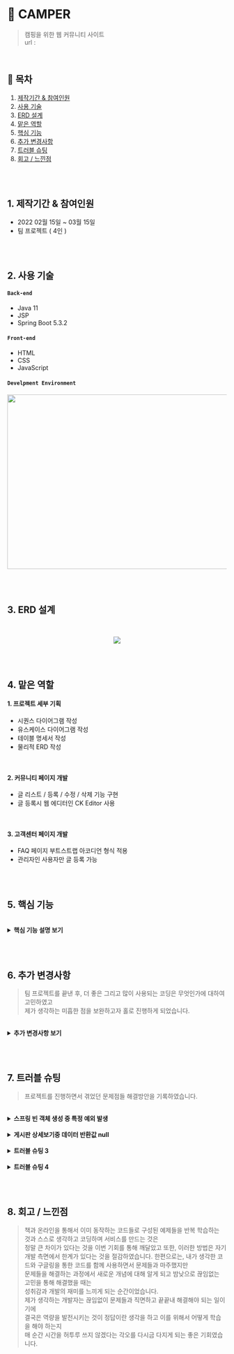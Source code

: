 # :pushpin: CAMPER
> 캠핑을 위한 웹 커뮤니티 사이트  
> url : 

</br>

## :bookmark: 목차
1. [제작기간 & 참여인원](#1-제작기간--참여인원)
2. [사용 기술](#2-사용-기술)
3. [ERD 설계](#3-ERD-설계)
4. [맡은 역할](#4-맡은-역할)
5. [핵심 기능](#5-핵심-기능)
6. [추가 변경사항](#6-추가-변경사항)
7. [트러블 슈팅](#7-트러블-슈팅)
8. [회고 / 느낀점](#8-회고--느낀점)

</br></br>

## 1. 제작기간 & 참여인원
- 2022 02월 15일 ~ 03월 15일
- 팀 프로젝트 ( 4인 )

</br></br>

## 2. 사용 기술
#### `Back-end`
  - Java 11
  - JSP
  - Spring Boot 5.3.2

#### `Front-end`
  - HTML
  - CSS
  - JavaScript

#### `Develpment Environment`
<p align="center">
<img src="https://user-images.githubusercontent.com/107043926/173319952-bf310141-537e-4820-88dc-05bb27d17615.png"
     width="1000" height="400">
</p>

</br></br>

## 3. ERD 설계
<br/>
<p align="center">
<img src="https://user-images.githubusercontent.com/107043926/173349847-2f931a2d-9fdb-49c1-907f-73e442e0a997.png">
</p>

</br></br>

## 4. 맡은 역할
#### 1. 프로젝트 세부 기획
  - 시퀀스 다이어그램 작성
  - 유스케이스 다이어그램 작성
  - 테이블 명세서 작성
  - 물리적 ERD 작성

</br>

#### 2. 커뮤니티 페이지 개발
  - 글 리스트 / 등록 / 수정 / 삭제 기능 구현
  - 글 등록시 웹 에디터인 CK Editor 사용

</br>

#### 3. 고객센터 페이지 개발
  - FAQ 페이지 부트스트랩 아코디언 형식 적용
  - 관리자인 사용자만 글 등록 가능

</br></br>

## 5. 핵심 기능
> 

</br>

<details>
<summary><b>핵심 기능 설명 보기</b></summary>
<div markdown="1">
  
<div>
</details>
  
</br></br>


## 6. 추가 변경사항

> 팀 프로젝트를 끝낸 후, 더 좋은 그리고 많이 사용되는 코딩은 무엇인가에 대하여 고민하였고  
> 제가 생각하는 미흡한 점을 보완하고자 홀로 진행하게 되었습니다.

</br>

   <details>
<summary><b>추가 변경사항 보기</b></summary>
<div markdown="1">

### 6-1 커뮤니티 게시판 MyBatis 프레임워크로 변경
  SQL 문이 프로그래밍 소스 코드로부터 완전히 분리되어 아래 3가지 기능이 향상되고  
  실무에 많이 사용되므로 변경이 필수라고 생각했고 추가 진행사항으로 결정하고 실행에 옮겼습니다.
  - 코드의 간결성
  - 유지보수성 향상
  - 이식성 향상
  
  </br>
  
  기존 프로젝트의 디렉터리구조를 Mybatis를 적용해 아래와 같은 디렉터리 구조로 만들었습니다.
  
  </br>
  
  <p align="center">
  <img src="https://user-images.githubusercontent.com/107043926/173869875-78432eca-94d9-4c96-88d4-de3a37f387d8.png">
  </p>
  
  </br>
  
  <p align="center">
  <img src="https://user-images.githubusercontent.com/107043926/174450273-41865fa8-c2b0-43b8-9326-0adb9bc4e9e4.png">
  </p>
    
  </br>
  
  Mybatis 프레임워크를 적용하기 위해서 4개의 파일을 작성하고 Controller를 수정했습니다.
  <details>
  <summary><b>CommMapper.xml 코드 확인</b></summary>
    
  - Mybatis 사용목적 중 하나인 SQL문을 분리하기 위해 작성한다.
  <div markdown="1">

  ```html
  <?xml version="1.0" encoding="UTF-8"?>
  <!DOCTYPE mapper 
  PUBLIC "-//mybatis.org//DTD Mapper 3.0//EN" "http://mybatis.org/dtd/mybatis-3-mapper.dtd">
  <mapper namespace="com.camper.community.mapper.CommMapper">

    <!-- 게시판 Mapper.xml -->

    <!-- 커뮤니티 메인페이지 캠핑로그 / 캠핑꿀팁 / 캠핑가자 List -->
    <select id="boardMain" parameterType="com.camper.community.model.BoardTO" resultType="com.camper.community.model.BoardTO">
      SELECT pseq
            , title
                , nick
                , type
                , date_format( wdate, '%y-%m-%d' ) wdate
        FROM p_table
        WHERE type="#{type}"
        ORDER BY pseq desc limit 0,5
    </select>


    <!-- 커뮤니티 캠핑로그 List -->
    <select id="camplogList" parameterType="com.camper.community.model.BoardTO" resultType="com.camper.community.model.BoardTO">
      SELECT pseq
            , title
                , nick
                , type
                , date_format( wdate, '%y-%m-%d' ) wdate
        FROM p_table
        WHERE type="l"
        ORDER BY pseq desc
    </select>


    <!-- 커뮤니티 캠핑꿀팁 List -->
    <select id="camplogList" parameterType="com.camper.community.model.BoardTO" resultType="com.camper.community.model.BoardTO">
      SELECT pseq
            , title
                , nick
                , type
                , date_format( wdate, '%y-%m-%d' ) wdate
        FROM p_table
        WHERE type="t"
        ORDER BY pseq desc
    </select>


    <!-- 커뮤니티 캠핑가자 List -->
    <select id="camplogList" parameterType="com.camper.community.model.BoardTO" resultType="com.camper.community.model.BoardTO">
      SELECT pseq
            , title
                , nick
                , type
                , date_format( wdate, '%y-%m-%d' ) wdate
        FROM p_table
        WHERE type="g"
        ORDER BY pseq desc
    </select>


    <!-- 커뮤니티 게시물 보기 -->
    <select id="viewBoard" parameterType="com.camper.community.model.BoardTO" >
      SELECT title
            , nick
                , date_format( wdate, '%y-%m-%d' ) wdate
                , content
                , type 
        FROM p_table 
        WHERE pseq = #{pseq}
    </select>


    <!-- 커뮤니티 게시물 등록 -->
    <insert id="writeBoard" parameterType="com.camper.community.model.BoardTO">
      INSERT INTO p_table 
        VALUES( 0, #{title}, #{nick}, #{pwd}, #{content}, #{type}, now(), #{heart}, #{preply} )
    </insert>


    <!-- 커뮤니티 게시물 삭제 -->
    <delete id="deleteBoard" parameterType="com.camper.community.model.BoardTO">
      DELETE FROM p_table 
        WHERE pseq = #{pseq} AND pwd = #{pwd}
    </delete>


    <!-- 게시물 수정 -->
    <update id="modifyBoard" parameterType="com.camper.community.model.BoardTO">
      UPDATE p_table SET title = #{title}, content = #{content} 
        WHERE pseq = #{pseq}
    </update>


    <!-- 공지사항 List -->
    <select id="noticeList" parameterType="com.camper.community.model.BoardTO" resultType="com.camper.community.model.BoardTO">
      SELECT nseq
            , title
                , nick
                , type
                , date_format( wdate, '%y-%m-%d' ) wdate 
        FROM n_board 
        WHERE type = 'n'
        ORDER BY nseq desc
    </select>


    <!-- 공지사항 게시물 보기 -->
    <select id="noticeView" parameterType="com.camper.community.model.BoardTO">
      SELECT title
            , nick
                , date_format( wdate, '%y-%m-%d' ) wdate
                , content
                , type
        FROM n_board 
        WHERE nseq = #{nseq}
    </select>


    <!-- FAQ List -->
    <select id="faqList" parameterType="com.camper.community.model.NboardTO" resultType="com.camper.community.model.NboardTO">
      SELECT nseq
            , title
                , nick
                , content
                , date_format(wdate, '%Y-%m-%d' ) wdate
        FROM n_board 
        WHERE type = 'f' 
        ORDER BY nseq desc    
    </select>

  </mapper>
  ```

  </div>
  </details>
    
  </br>
  
  <details>
  <summary><b>CommMapper.java 코드 확인</b></summary>
    
  - CommMapper.xml 파일에 기재된 SQL문을 호출하기 위한 인터페이스(Interface)이다.
  - 메서드명은 CommMapper.xml의 namespace ID와 맞춰야 한다.
  <div markdown="1">

  ~~~java
  /**
   * CommMapper.java 
   */
  package com.camper.community.mapper;

  import java.util.ArrayList;

  import org.apache.ibatis.annotations.Mapper;

  import com.camper.community.model.BoardTO;
  import com.camper.community.model.NboardTO;


  @Mapper
  public interface CommMapper {

    // 커뮤니티 메인페이지 3개 List
    public List<BoardTO> boardMain( BoardTO to );

    // 커뮤니티 캠핑로그 List
    public List<BoardTO> camplogList( BoardTO to );

    // 커뮤니티 캠핑꿀팁 List
    public List<BoardTO> camptipList( BoardTO to );

    // 커뮤니티 캠핑가자 List
    public List<BoardTO> campgoList( BoardTO to );

    // 커뮤니티 게시글 보기
    public void viewBoard( BoardTO to );

    // 커뮤니티 게시글 등록
    public void writeBoard( BoardTO to );

    // 커뮤니티 게시글 삭제
    public void deleteBoard( BoardTO to );

    // 커뮤니티 게시글 수정
    public void modifyBoard( BoardTO to );

    // 공지사항 게시글 List
    public List<BoardTO> noticeList( BoardTO to );

    // 공지사항 게시글 보기
    public void noticeView( BoardTO to );

    // FAQ 게시글 List
    public List<NboardTO> faqList( NboardTO to );
  }
  ~~~

  </div>
  </details>
  
  </br>
   
  <details>
  <summary><b>CommService.java 코드 확인</b></summary>
    
  - 해당 Service에서 수행하는 기능들을 먼저 정의한 것이다.
  - Controller는 화면에서 넘어오는 매개변수들을 이용해 Service객체들을 호출한다.
  <div markdown="1">

  ~~~java
  /**
   * CommService.java
   */
  package com.camper.community.service;

  import java.util.ArrayList;

  import com.camper.community.model.BoardTO;
  import com.camper.community.model.NboardTO;

  public interface CommService {

      // 커뮤니티 메인페이지 3개 List
      public List<BoardTO> boardMain( BoardTO to ) throws Exception;

      // 커뮤니티 캠핑로그 List
      public List<BoardTO> camplogList( BoardTO to ) throws Exception;

      // 커뮤니티 캠핑꿀팁 List
      public List<BoardTO> camptipList( BoardTO to ) throws Exception;

      // 커뮤니티 캠핑가자 List
      public List<BoardTO> campgoList( BoardTO to ) throws Exception;

      // 커뮤니티 게시글 보기
      public void viewBoard( BoardTO to ) throws Exception;

      // 커뮤니티 게시글 등록
      public void writeBoard( BoardTO to ) throws Exception;

      // 커뮤니티 게시글 삭제
      public void deleteBoard( BoardTO to ) throws Exception;

      // 커뮤니티 게시글 수정
      public void modifyBoard( BoardTO to ) throws Exception;

      // 공지사항 게시글 List
      public List<BoardTO> noticeList( BoardTO to ) throws Exception;

      // 공지사항 게시글 보기
      public void noticeView( BoardTO to ) throws Exception;

      // FAQ 게시글 List
      public List<NboardTO> faqList( NboardTO to ) throws Exception;
    }
  ~~~

  </div>
  </details>
    
  </br>

  <details>
  <summary><b>CommServiceImpl 코드 확인</b></summary>
    
  - CommService.java를 부모로 상속받아 구현하게 된다.
  - CommServiceImpl.java는 비즈니스 로직 즉, 기능을 구현하는 구현부를 수행하는 역할을 맡는다.
  <div markdown="1">

  ~~~java
  /**
   * 게시물 필터 (Tag Name)
   */
  package com.camper.community.service.impl;

  import java.util.List;

  import org.springframework.beans.factory.annotation.Autowired;
  import org.springframework.stereotype.Service;

  import com.camper.community.community.mapper.CommMapper;
  import com.camper.community.model.BoardTO;
  import com.camper.community.model.NboardTO;
  import com.camper.community.service.CommService;

  import lombok.extern.slf4j.Slf4j;

  @Slf4j
  @Service
  public class CommServiceImpl implements CommService {

    @Autowired
    public CommMapper commMapper;

    @Override
    public List<BoardTO> boardMain(BoardTO to) throws Exception {
      List<BoardTO> list = null;

      try {
        list = commMapper.boardMain( to );
      } catch (Exception e) {
        log.error( "[게시판 메인 에러]" + e.getMessage() );
      }

      return list;
    }


    @Override
    public List<BoardTO> camplogList(BoardTO to) {
      List<BoardTO> list = null;

      try {
        list = commMapper.campgoList( to );
      } catch (Exception e) {
        log.error( "[게시판 리스트 에러]" + e.getMessage() );
      }

      return list;
    }

    @Override
    public List<BoardTO> camptipList(BoardTO to) throws Exception {
      List<BoardTO> list = null;

      try {
        list = commMapper.camptipList( to );
      } catch (Exception e) {
        log.error( "[게시판 리스트 에러]" + e.getMessage() );
      }

      return list;
    }

    @Override
    public List<BoardTO> campgoList(BoardTO to) throws Exception {
      List<BoardTO> list = null;

      try {
        list = commMapper.campgoList( to );
      } catch (Exception e) {
        log.error( "[게시판 리스트 에러]" + e.getMessage() );
      }

      return list;
    }

    @Override
    public void viewBoard(BoardTO to) throws Exception {
      try {
        commMapper.viewBoard( to );
      } catch (Exception e) {
        // TODO Auto-generated catch block
        log.error( "[게시글 보기 에러]" + e.getMessage() );
      }
    }

    @Override
    public void writeBoard(BoardTO to) throws Exception {
      try {
        commMapper.writeBoard( to );
      } catch (Exception e) {
        // TODO Auto-generated catch block
        log.error( "[게시판 글등록 에러]" + e.getMessage() );
      }
    }

    @Override
    public void deleteBoard(BoardTO to) throws Exception {
      try {
        commMapper.deleteBoard( to );
      } catch (Exception e) {
        // TODO Auto-generated catch block
        log.error( "[게시판 글삭제 에러]" + e.getMessage() );
      }
    }

    @Override
    public void modifyBoard(BoardTO to) throws Exception {
      try {
        commMapper.modifyBoard( to );
      } catch (Exception e) {
        // TODO Auto-generated catch block
        log.error( "[게시판 글수정 에러]" + e.getMessage() );
      }
    }

    @Override
    public List<BoardTO> noticeList(BoardTO to) throws Exception {
      List<BoardTO> list = null;

      try {
        list = commMapper.noticeList( to );
      } catch (Exception e) {
        log.error( "[공지사항 리스트 에러]" + e.getMessage() );
      }

      return list;
    }

    @Override
    public void noticeView(BoardTO to) throws Exception {
      try {
        commMapper.noticeView( to );
      } catch (Exception e) {
        // TODO Auto-generated catch block
        log.error( "[공지사항 글보기 에러]" + e.getMessage() );
      }
    }

    @Override
    public List<NboardTO> faqList(NboardTO to) throws Exception {
      List<NboardTO> list = null;

      try {
        list = commMapper.faqList( to );
      } catch (Exception e) {
        log.error( "[문의응답 리스트 에러]" + e.getMessage() );
      }

      return list;
    }

  }
  ~~~

  </div>
  </details>
    
  </br>
    
  <details>
  <summary><b>CommController.java 코드 확인</b></summary>
  <div markdown="1">

  ~~~java
  package com.camper.community.controller;

  import java.io.File;
  import java.io.FileOutputStream;
  import java.io.IOException;
  import java.io.OutputStream;
  import java.io.PrintWriter;
  import java.util.ArrayList;
  import java.util.List;
  import java.util.UUID;

  import javax.servlet.http.HttpServletRequest;
  import javax.servlet.http.HttpServletResponse;
  import javax.servlet.http.HttpSession;

  import org.apache.commons.lang3.StringUtils;
  import org.springframework.beans.factory.annotation.Autowired;
  import org.springframework.web.bind.annotation.PostMapping;
  import org.springframework.web.bind.annotation.RequestMapping;
  import org.springframework.web.bind.annotation.RequestMethod;
  import org.springframework.web.bind.annotation.RequestParam;
  import org.springframework.web.bind.annotation.ResponseBody;
  import org.springframework.web.bind.annotation.RestController;
  import org.springframework.web.multipart.MultipartFile;
  import org.springframework.web.servlet.ModelAndView;

  import com.camper.community.model.BoardTO;
  import com.camper.community.model.PagingVO;
  import com.camper.community.service.CommService;
  import com.camper.model.ReplyTO;
  import com.camper.service.ReplyService;
  import com.google.gson.JsonObject;

  // 캠핑톡톡 Controller
  @RestController
  public class CommController {

    @Autowired
    CommService commService;

    @Autowired
    ReplyService replyService;


    // 캠핑톡톡 메인 ( main )
    @RequestMapping("/community/main.do")
    public ModelAndView boardMain(BoardTO to) throws Exception {


      // 현재 페이지 번호
      if(StringUtils.isEmpty(String.valueOf( to.getCpage()))) {
        to.setCpage(1);
      }

      to.setType("l");
      List<BoardTO> boardLists5 = commService.boardList( to );

      to.setType("t");
      List<BoardTO> boardLists6 = commService.boardList( to );

      to.setType("g");
      List<BoardTO> boardLists7 = commService.boardList( to );

      ModelAndView modelAndView = new ModelAndView();
      modelAndView.addObject( "boardLists5", boardLists5 );
      modelAndView.addObject( "boardLists6", boardLists6 );
      modelAndView.addObject( "boardLists7", boardLists7 );

      modelAndView.setViewName("community/board_main");
      return modelAndView;
    }

    // 캠핑로그 리스트 ( list1 )
    @RequestMapping("/community/camplog.do")
    public ModelAndView boardCamplog(BoardTO to) throws Exception {

      // 페이징 정보 설정
      if(to.getCpage() == 0) {
        to.setCpage(1);
      }
      to.setOffset((to.getCpage() - 1) * 5);

      // 게시판 조회
      to.setType("l");
      int totalCount = commService.boardListCount( to );

      List<BoardTO> boardLists = commService.boardList(to);

      ModelAndView modelAndView = new ModelAndView();
      modelAndView.addObject( "boardLists", boardLists );
      modelAndView.addObject( "paging", new PagingVO( to.getCpage(), totalCount ) ); 

      modelAndView.setViewName("community/board_list1");
      return modelAndView;
    }

    // 캠핑꿀팁 리스트 ( list2 )
    @RequestMapping("/community/camptip.do")
    public ModelAndView boardCamptip(BoardTO to) throws Exception {

      // 페이징 정보 설정
      if(to.getCpage() == 0) {
        to.setCpage(1);
      }
      to.setOffset((to.getCpage() - 1) * 5);

      // 게시판 조회
      to.setType("t");
      int totalCount = commService.boardListCount( to );

      List<BoardTO> boardLists2 = commService.boardList(to);

      ModelAndView modelAndView = new ModelAndView();
      modelAndView.addObject( "boardLists2", boardLists2 );
      modelAndView.addObject( "paging", new PagingVO( to.getCpage(), totalCount ) ); 

      modelAndView.setViewName("community/board_list2");
      return modelAndView;
    }

    // 캠핑가자 리스트 ( list3 )
    @RequestMapping("/community/campgo.do")
    public ModelAndView boardCampgo(BoardTO to) throws Exception {

      // 페이징 정보 설정
      if(to.getCpage() == 0) {
        to.setCpage(1);
      }
      to.setOffset((to.getCpage() - 1) * 5);

      // 게시판 조회
      to.setType("g");
      int totalCount = commService.boardListCount( to );

      List<BoardTO> boardLists3 = commService.boardList(to);

      ModelAndView modelAndView = new ModelAndView();
      modelAndView.addObject( "boardLists3", boardLists3 );
      modelAndView.addObject( "paging", new PagingVO( to.getCpage(), totalCount ) ); 

      modelAndView.setViewName("community/board_list3");
      return modelAndView;
    }

    // 캠핑로그 글쓰기 ( write )
    @RequestMapping("/community/write.do")
    public ModelAndView boardWrite(BoardTO to) {

      ModelAndView modelAndView = new ModelAndView();
      modelAndView.setViewName("community/board_write");

      return modelAndView;
    }

    // 캠핑꿀팁 글쓰기 ( write2 )
    @RequestMapping("/community/write2.do")
    public ModelAndView boardWrite2(BoardTO to) {

      ModelAndView modelAndView = new ModelAndView();
      modelAndView.setViewName("community/board_write2");

      return modelAndView;
    }

    // 캠핑가자 글쓰기 ( write3 )
    @RequestMapping("/community/write3.do")
    public ModelAndView boardWrite3(BoardTO to) {

      ModelAndView modelAndView = new ModelAndView();
      modelAndView.setViewName("community/board_write3");

      return modelAndView;
    }

    // 캠핑로그 글쓰기 ( writeOK )
    @RequestMapping("/community/writeOk.do")
    public ModelAndView boardWriteOk(HttpServletRequest request, HttpServletResponse response) throws Exception {

      BoardTO to = new BoardTO();

      to.setTitle( request.getParameter( "title" ) );
      to.setContent( request.getParameter( "content" ) );
      to.setPwd( request.getParameter( "pwd" ) );

      // 로그인 세션에서 조회
      to.setNick( request.getSession().getAttribute("nick").toString() );
      to.setType( request.getParameter( "type" ) );

      int flag = commService.writeBoard( to );

      ModelAndView modelAndView = new ModelAndView();
      modelAndView.addObject( "flag", flag );

      modelAndView.setViewName("community/board_write_ok");
      return modelAndView;
    }

    // 캠핑꿀팁 글쓰기 ( writeOK2 )
    @RequestMapping("/community/writeOk2.do")
    public ModelAndView boardWriteOk2(HttpServletRequest request, HttpServletResponse response) throws Exception {

      BoardTO to = new BoardTO();

      to.setTitle( request.getParameter( "title" ) );
      to.setContent( request.getParameter( "content" ) );
      to.setPwd( request.getParameter( "pwd" ) );
      // 로그인 세션에서 조회
      to.setNick( request.getSession().getAttribute("nick").toString() );
      to.setType( request.getParameter( "type" ) );


      int flag = commService.writeBoard( to );

      ModelAndView modelAndView = new ModelAndView();
      modelAndView.setViewName("community/board_write_ok2");
      modelAndView.addObject( "flag", flag );

      return modelAndView;
    }

    // 캠핑가자 글쓰기 ( writeOK3 )
    @RequestMapping("/community/writeOk3.do")
    public ModelAndView boardWriteOk3(HttpServletRequest request, HttpServletResponse response) throws Exception {

      BoardTO to = new BoardTO();

      to.setTitle( request.getParameter( "title" ) );
      to.setContent( request.getParameter( "content" ) );
      to.setPwd( request.getParameter( "pwd" ) );
      // 로그인 세션에서 조회
      to.setNick( request.getSession().getAttribute("nick").toString() );

      int flag = commService.writeBoard( to );

      ModelAndView modelAndView = new ModelAndView();
      modelAndView.setViewName("community/board_write_ok3");
      modelAndView.addObject( "flag", flag );

      return modelAndView;
    }

    // 캠핑톡톡 글보기  ( view )
    @RequestMapping("/community/view.do")
    public ModelAndView boardView(HttpServletRequest request) throws Exception {

      BoardTO to = new BoardTO();

      to.setPseq( Integer.parseInt(request.getParameter( "pseq" )) );
      to.setType( request.getParameter( "type" ) );

      to = commService.viewBoard( to );

      // 모댓글 카운트
      ReplyTO reply = new ReplyTO();
      reply.setBno(to.getPseq());
      int totalCount = replyService.selectReplyCount(reply);

      ModelAndView modelAndView = new ModelAndView();
      modelAndView.addObject( "to", to );
      modelAndView.addObject( "totalCount", totalCount );

      modelAndView.setViewName("community/board_view");
      return modelAndView;
    }

    // 공지사항 글보기  ( view2 )
    @RequestMapping("/community/view2.do")
    public ModelAndView boardView2(HttpServletRequest request) throws Exception {

      BoardTO to = new BoardTO();
      to.setNseq( request.getParameter( "nseq" ) );
      to.setType( request.getParameter( "type" ) );

      to = commService.noticeView( to );

      ModelAndView modelAndView = new ModelAndView();
      modelAndView.setViewName("community/board_view2");
      modelAndView.addObject( "to", to );

      return modelAndView;
    }

    // 캠핑톡톡 글수정 ( modify )
    @RequestMapping("/community/modify.do")
    public ModelAndView boardModify(HttpServletRequest request) throws Exception {

      BoardTO to = new BoardTO();
      to.setPseq( Integer.parseInt(request.getParameter( "pseq" )) );

      to = commService.modifyBoard( to );

      ModelAndView modelAndView = new ModelAndView();
      modelAndView.setViewName("community/board_modify");
      modelAndView.addObject( "to", to );

      return modelAndView;
    }

    // 캠핑톡톡 글수정( modifyOk )
    @RequestMapping("/community/modifyOk.do")
    public ModelAndView boardModifyOk(HttpServletRequest request) throws Exception {

      BoardTO to = new BoardTO();
      to.setPseq( Integer.parseInt(request.getParameter( "pseq" )) );
      to.setNick( request.getSession().getAttribute("nick").toString() );
      to.setTitle( request.getParameter( "title" ) );
      to.setType( request.getParameter( "type" ) );
      to.setContent( request.getParameter( "content" ) );

      int flag = commService.modifyOkBoard( to );

      ModelAndView modelAndView = new ModelAndView();
      modelAndView.setViewName("community/board_modify_ok");
      modelAndView.addObject( "flag", flag );
      modelAndView.addObject( "pseq", to.getPseq() );

      return modelAndView;
    }

    // 캠핑톡톡 글삭제 ( delete )
    @RequestMapping("/community/delete.do")
    public ModelAndView boardDelete(HttpServletRequest request) throws Exception {

      BoardTO to = new BoardTO();

      to.setPseq( Integer.parseInt(request.getParameter( "pseq" )) );
      to.setType( request.getParameter( "type" ) );

      to = commService.deleteBoard( to );

      ModelAndView modelAndView = new ModelAndView();
      modelAndView.addObject( "to", to );

      modelAndView.setViewName("community/board_delete");
      return modelAndView;
    }

    // 캠핑톡톡 글삭제 ( deleteOk )
    @RequestMapping("/community/deleteOk.do")
    public ModelAndView boardDeleteOk(HttpServletRequest request) throws Exception {

      BoardTO to = new BoardTO();
      to.setPseq( Integer.parseInt(request.getParameter( "pseq" )) );
      to.setPwd( request.getParameter( "pwd" ) );

      int flag = commService.deleteOkBoard( to );

      ModelAndView modelAndView = new ModelAndView();
      modelAndView.setViewName("community/board_delete_ok");
      modelAndView.addObject( "flag", flag );
      modelAndView.addObject( "boardType", request.getParameter( "boardType" ) );

      return modelAndView;
    }

    // 자주 묻는 질문 ( FAQ )
    @RequestMapping("/ask/faq.do")
    public ModelAndView boardFaq( HttpServletRequest request ) throws Exception {

      BoardTO to = new BoardTO();

      to.setType( "f" );
      List<BoardTO> boardLists = commService.faqList( to );

      ModelAndView modelAndView = new ModelAndView();
      modelAndView.addObject( "boardLists", boardLists );

      modelAndView.setViewName("community/board_faq");
      return modelAndView;
    }

    // 공지사항 List
    @RequestMapping("/ask/notice.do")
    public ModelAndView boardNotice(BoardTO to) throws Exception {

      // 페이징 정보 설정
      if(to.getCpage() == 0) {
        to.setCpage(1);
      }
      to.setOffset((to.getCpage() - 1) * 5);

      // 게시판 조회
      to.setType("n");
      int totalCount = commService.boardListCount( to );

      List<BoardTO> boardLists4 = commService.noticeList(to);

      ModelAndView modelAndView = new ModelAndView();
      modelAndView.setViewName("community/board_notice");
      modelAndView.addObject( "paging", new PagingVO( to.getCpage(), totalCount ) );

      modelAndView.addObject( "boardLists4", boardLists4 );
      return modelAndView;
    }

    //------------------------------- ck에디터
    // 파일업로드
    @PostMapping("/admin/resources/ckUpload")
    public void postCKEditorImgUpload(HttpServletRequest req, HttpServletResponse res, @RequestParam MultipartFile upload) throws Exception {

      String uploadPath = req.getSession().getServletContext().getRealPath("/").concat("resources");
      System.out.println("uploadPath  : "+uploadPath);

      // 랜덤 문자 생성
      UUID uid = UUID.randomUUID();

      OutputStream out = null;
      PrintWriter printWriter = null;

      // 인코딩
      res.setCharacterEncoding("utf-8");
      res.setContentType("application/json");

      try {

        // 파일 이름 가져오기
        String fileName =  upload.getOriginalFilename(); 
        byte[] bytes = upload.getBytes();

        // 업로드 경로
        String ckUploadPath = uploadPath + File.separator + "ckUpload" + File.separator + uid + "_" +fileName;

        out = new FileOutputStream(new File(ckUploadPath));
        out.write(bytes);
        out.flush(); // out에 저장된 데이터를 전송하고 초기화

        //String callback = req.getParameter("CKEditorFuncNum");
        printWriter = res.getWriter();
        String fileUrl = "/resources/ckUpload/" + uid + "_" +fileName; // 작성화면

        // 업로드시 메시지 출력
        JsonObject json = new JsonObject();
        json.addProperty("uploaded", 1);
        json.addProperty("fileName", fileName);
        json.addProperty("url", fileUrl);
        printWriter.println(json);

        printWriter.flush();
        System.out.println("test url : "+req.getSession().getServletContext().getRealPath("resouces/ckUpload"));
        System.out.println("url : "+fileUrl);
        System.out.println("ckUploadPath : "+ckUploadPath);
      } catch (IOException e) { e.printStackTrace();
      } finally {
        try {
         if(out != null) { out.close(); }
         if(printWriter != null) { printWriter.close(); }
        } catch(IOException e) { e.printStackTrace(); }
       }
       return; 
    }


    // ------------------------------ 댓글관련

    // 모댓글 작성
    @ResponseBody
    @RequestMapping(value = "/community/camp_write_reply.do", method = { RequestMethod.POST })
    public ReplyTO write_reply(@RequestParam int bno, @RequestParam String content, HttpSession session) throws Exception {

      ReplyTO to = new ReplyTO();
      // 게시물 번호 세팅
      to.setBno(bno);

      // 댓글 내용 세팅
      to.setContent(content);

      // 댓글작성자 nick을 writer로 세팅
      to.setNick((String) session.getAttribute("nick"));

      //	값이 잘 넘어오는지 확인
      /*
        System.out.println("controller bno: " + to.getBno());
        System.out.println("controller content: " + to.getContent());
        System.out.println("controller writer: " + to.getWriter());
       */
      // +1된 댓글 갯수를 담아오기 위함
      ReplyTO result = replyService.writeReply(to);

      // 모댓글 카운트
      int totalCount = replyService.selectReplyCount(to);
      result.setTotalCount(totalCount);

      return result;
    }

    // 답글작성
    @ResponseBody
    @RequestMapping(value = "/community/camp_write_rereply.do", method = { RequestMethod.POST })
    public ReplyTO write_rereply(@RequestParam int bno, @RequestParam int rno, @RequestParam String content, HttpSession session) throws Exception {

      ReplyTO to = new ReplyTO();
      // 게시물 번호 세팅
      to.setBno(bno);

      // 댓글번호
      to.setRno(rno);

      // 댓글 내용 세팅
      to.setContent(content);

      // 댓글작성자 nick을 writer로 세팅
      to.setNick((String) session.getAttribute("nick"));

      // 답글 작성
      replyService.writeRereply(to);

      // 모댓글 카운트
      ReplyTO result = new ReplyTO();
      int totalCount = replyService.selectReplyCount(to);
      result.setTotalCount(totalCount);

      return result;
    }

    // 댓글 리스트
    @ResponseBody
    @RequestMapping(value = "/community/camp_replyList.do", method = { RequestMethod.GET })
    public List<ReplyTO> replyList(@RequestParam int bno, HttpSession session) throws Exception {

      ReplyTO to = new ReplyTO();
      // 게시물 번호 세팅
      to.setBno(bno);

      // 댓글 리스트 조회
      List<ReplyTO> result = replyService.replyList(to);

      return result;
    }

    // 모댓글 삭제
    @ResponseBody
    @RequestMapping(value = "/community/camp_delete_reply.do", method = { RequestMethod.POST })
    public ReplyTO delete_reply(@RequestParam int bno, @RequestParam int rno,HttpSession session) throws Exception {

      ReplyTO to = new ReplyTO();
      // 게시물 번호 세팅
      to.setBno(bno);

      // 댓글 번호 셋팅
      to.setRno(rno);

      // 모댓글 삭제
      replyService.deleteReply(to);

      // 모댓글 카운트
      ReplyTO result = new ReplyTO();
      int totalCount = replyService.selectReplyCount(to);
      result.setTotalCount(totalCount);

      return result;
    }

    // 답글 삭제
    @ResponseBody
    @RequestMapping(value = "/community/camp_delete_rereply.do", method = { RequestMethod.POST })
    public ReplyTO delete_rereply(@RequestParam int bno, @RequestParam int rno, HttpSession session) throws Exception {

      ReplyTO to = new ReplyTO();
      // 게시물 번호 세팅
      to.setBno(bno);

      // 댓글 번호 셋팅
      to.setRno(rno);

      // 답글 삭제
      replyService.deleteRereply(to);

      // 댓글 카운트
      ReplyTO result = new ReplyTO();
      int totalCount = replyService.selectReplyCount(to);
      result.setTotalCount(totalCount);

      return result;
    }
  }

  
  ~~~

  </div>
  </details>
    
  </br>
  
### 6-2 JSTL의 사용
  팀 프로젝트를 진행하면서 수업내용을 참고하여 HTML 코드 내에 Java 코드인 스크립틀릿을 사용하였지만  
  현재는 가독성이 떨어지고 View와 비즈니스 로직의 분리  JSTL을 많이 사용하므로 추세에 맞게   
  JSTL로 변경하는 작업을 진행하였습니다.
    
  <details>
  <summary><b>JSTL 적용 EX 1) </b></summary>
  <div markdown="1">



  </div>
  </details>
  
  </br>
    
  <details>
  <summary><b>JSTL 적용 EX 2) </b></summary>
  <div markdown="1">



  </div>
  </details>
  
  </br>
    
  <details>
  <summary><b>JSTL 적용 EX 3) </b></summary>
  <div markdown="1">



  </div>
  </details>
  </br>
  
### 6-3 서버 구축 및 배포
  


<div>
</details>
  
</br></br>

## 7. 트러블 슈팅
> 프로젝트를 진행하면서 겪었던 문제점들
> 해결방안을 기록하였습니다.

</br>

<details>
<summary><b>스프링 빈 객체 생성 중 특정 예외 발생 </b></summary>
<div markdown="1">
  
  - 스프링 실행 중 아래 에러 메시지 발생  
  `org.springframework.beans.factory.UnsatisfiedDependencyException: Error creating bean with name ~`
  
  - 해결    
  해결방안으로는 보통 어노테이션을 확인하거나, Mapper.xml 쿼리문에 문제가 없는지 확인한다.  
  나의 경우에는 단순히 mapper.xml 안의 쿼리문 오타였다.
  
</div>
</details>
    
</br>
    
<details>
<summary><b>게시판 상세보기중 데이터 반환값 null </b></summary>
<div markdown="1">
  
  - 해결  
  
  
</div>
</details>

</br>
    
<details>
<summary><b>트러블 슈팅 3</b></summary>
<div markdown="1">
  
  - 에러 메시지 발생  
  `org.springframework.beans.factory.UnsatisfiedDependencyException: Error creating bean with name ~`
  
  - 해결  
  
  
</div>
</details>

</br>
    
<details>
<summary><b>트러블 슈팅 4</b></summary>
<div markdown="1">
  
  - 에러 메시지 발생  
  `org.springframework.beans.factory.UnsatisfiedDependencyException: Error creating bean with name ~`
  
  - 해결  
  
  
  
</div>
</details>

</br></br>

## 8. 회고 / 느낀점
    
> 책과 온라인을 통해서 이미 동작하는 코드들로 구성된 예제들을 반복 학습하는 것과 스스로 생각하고 코딩하며 서비스를 만드는 것은  
> 정말 큰 차이가 있다는 것을 이번 기회를 통해 깨달았고 또한, 이러한 방법은 자기 개발 측면에서 한계가 있다는 것을 절감하였습니다.
> 한편으로는, 내가 생각한 코드와 구글링을 통한 코드를 함께 사용하면서 문제들과 마주했지만  
> 문제들을 해결하는 과정에서 새로운 개념에 대해 알게 되고 밤낮으로 끊임없는 고민을 통해 해결했을 때는  
> 성취감과 개발의 재미를 느끼게 되는 순간이었습니다.    
> 제가 생각하는 개발자는 끊임없이 문제들과 직면하고 끝끝내 해결해야 되는 일이기에  
> 결국은 역량을 발전시키는 것이 정답이란 생각을 하고 이를 위해서 어떻게 학습을 해야 하는지  
> 매 순간 시간을 허투루 쓰지 않겠다는 각오를 다시금 다지게 되는 좋은 기회였습니다.
    
</br></br>
